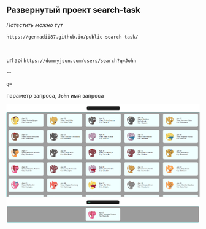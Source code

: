 <h2>Развернутый проект search-task</h2>

 *Потестить можно тут* <pre>`https://gennadii87.github.io/public-search-task/`</pre><br/>

url api `https://dummyjson.com/users/search?q=John` <br/>

 -- <pre>`q=`</pre> параметр запроса, `John` имя запроса

![Карточки](./imgs/cards.png)
![Карточка](./imgs/card.png)